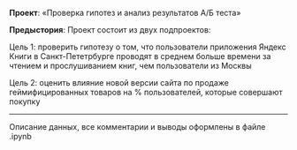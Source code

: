 **Проект**: «Проверка гипотез и анализ результатов А/Б теста»

**Предыстория**: Проект состоит из двух подпроектов:

Цель 1: проверить гипотезу о том, что пользователи приложения Яндекс Книги в Санкт-Пететрбурге проводят в среднем больше времени за чтением и прослушиванием книг, чем пользователи из Москвы

Цель 2: оценить влияние новой версии сайта по продаже геймифицированных товаров на % пользователей, которые совершают покупку
___________________
Описание данных, все комментарии и выводы оформлены в файле .ipynb
